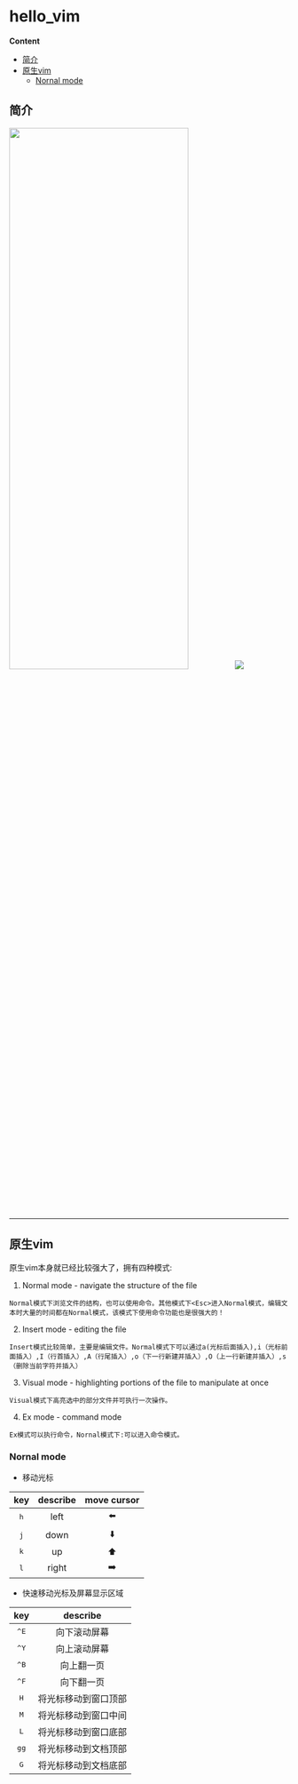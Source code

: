 # hello_vim
**Content**
<!-- vim-markdown-toc GitLab -->

* [简介](#简介)
* [原生vim](#原生vim)
	* [Nornal mode](#nornal-mode)

<!-- vim-markdown-toc -->

## 简介
<img src='https://i.loli.net/2020/11/19/O4Emq8LFjoIaGHc.jpg' width='80%' height='50%'></img>
![](https://i.loli.net/2020/11/19/a5pkoCtMX9r14wR.gif)

---
## 原生vim
原生vim本身就已经比较强大了，拥有四种模式:
1. Normal mode -  navigate the structure of the file
```
Normal模式下浏览文件的结构，也可以使用命令。其他模式下<Esc>进入Normal模式，编辑文本时大量的时间都在Normal模式，该模式下使用命令功能也是很强大的！
```
2. Insert mode - editing the file
```
Insert模式比较简单，主要是编辑文件。Normal模式下可以通过a(光标后面插入),i（光标前面插入）,I（行首插入）,A（行尾插入）,o（下一行新建并插入）,O（上一行新建并插入）,s（删除当前字符并插入）
```
3. Visual mode - highlighting portions of the file to manipulate at once
```
Visual模式下高亮选中的部分文件并可执行一次操作。
```
4. Ex mode - command mode
```
Ex模式可以执行命令，Nornal模式下:可以进入命令模式。
```

### Nornal mode
- 移动光标

|      key     | describe |  move cursor  |
|:------------:|:--------:|:-------------:|
| <kbd>h</kbd> |   left   |  :arrow_left: |
| <kbd>j</kbd> |   down   |  :arrow_down: |
| <kbd>k</kbd> |    up    |   :arrow_up:  |
| <kbd>l</kbd> |   right  | :arrow_right: |

- 快速移动光标及屏幕显示区域

|      key      |       describe       |
|:-------------:|:--------------------:|
| <kbd>^E</kbd> |     向下滚动屏幕     |
| <kbd>^Y</kbd> |     向上滚动屏幕     |
| <kbd>^B</kbd> |      向上翻一页      |
| <kbd>^F</kbd> |      向下翻一页      |
|  <kbd>H</kbd> | 将光标移动到窗口顶部 |
|  <kbd>M</kbd> | 将光标移动到窗口中间 |
|  <kbd>L</kbd> | 将光标移动到窗口底部 |
| <kbd>gg</kbd> | 将光标移动到文档顶部 |
|  <kbd>G</kbd> | 将光标移动到文档底部 |
